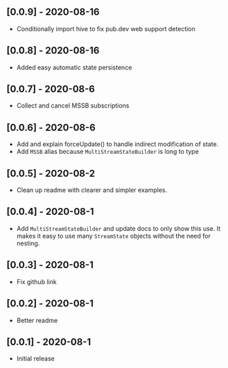 ## [0.0.9] - 2020-08-16

* Conditionally import hive to fix pub.dev web support detection

## [0.0.8] - 2020-08-16

* Added easy automatic state persistence

## [0.0.7] - 2020-08-6

* Collect and cancel MSSB subscriptions

## [0.0.6] - 2020-08-6

* Add and explain forceUpdate() to handle indirect modification of state.
* Add `MSSB` alias because `MultiStreamStateBuilder` is long to type

## [0.0.5] - 2020-08-2

* Clean up readme with clearer and simpler examples.


## [0.0.4] - 2020-08-1

* Add `MultiStreamStateBuilder` and update docs to only show this use.  It makes it easy to use many `StreamState` objects without the need for nesting.


## [0.0.3] - 2020-08-1

* Fix github link

## [0.0.2] - 2020-08-1

* Better readme


## [0.0.1] - 2020-08-1

* Initial release
